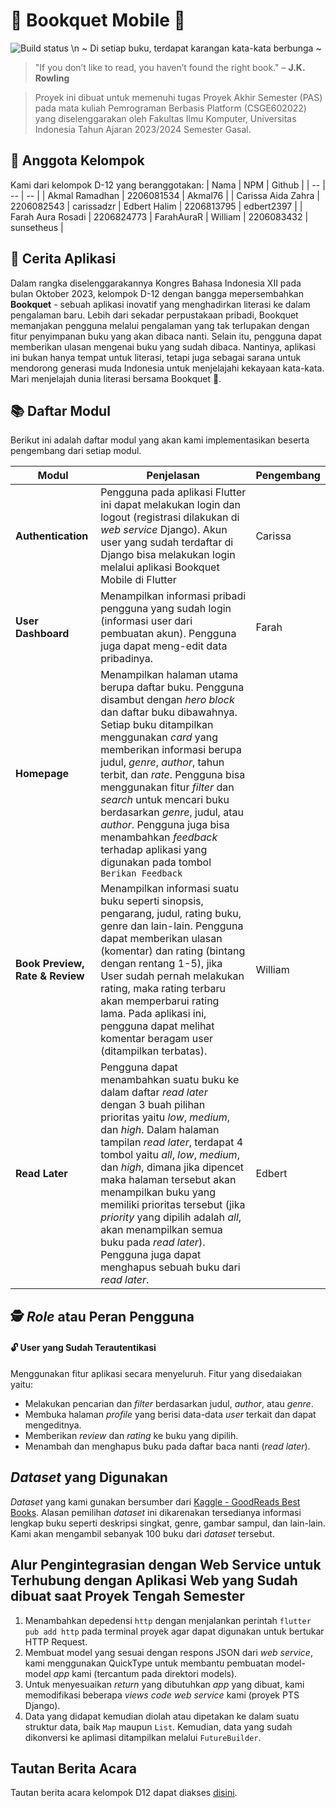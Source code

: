 # 📕 Bookquet Mobile 💐
![Build status](https://build.appcenter.ms/v0.1/apps/17748249-cdc9-48b7-9df3-2a52844a0cda/branches/main/badge)
\n
\~ Di setiap buku, terdapat karangan kata-kata berbunga \~

> "If you don’t like to read, you haven’t found the right book." – **J.K. Rowling**

> Proyek ini dibuat untuk memenuhi tugas Proyek Akhir Semester (PAS) pada mata kuliah Pemrograman Berbasis Platform (CSGE602022) yang diselenggarakan oleh Fakultas Ilmu Komputer, Universitas Indonesia Tahun Ajaran 2023/2024 Semester Gasal.

## 👥 Anggota Kelompok
Kami dari kelompok D-12 yang beranggotakan:
| Nama | NPM | Github | 
| -- | -- | -- |
| Akmal Ramadhan | 2206081534 | Akmal76 |
| Carissa Aida Zahra | 2206082543 | carissadzr
| Edbert Halim | 2206813795 | edbert2397 |
| Farah Aura Rosadi | 2206824773 | FarahAuraR
| William | 2206083432 | sunsetheus |

## 📜 Cerita Aplikasi

Dalam rangka diselenggarakannya Kongres Bahasa Indonesia XII pada bulan Oktober 2023, kelompok D-12 dengan bangga mepersembahkan **Bookquet** - sebuah aplikasi inovatif yang menghadirkan literasi ke dalam pengalaman baru. Lebih dari sekadar perpustakaan pribadi, Bookquet memanjakan pengguna melalui pengalaman yang tak terlupakan dengan fitur penyimpanan buku yang akan dibaca nanti. Selain itu, pengguna dapat memberikan ulasan mengenai buku yang sudah dibaca. Nantinya, aplikasi ini bukan hanya tempat untuk literasi, tetapi juga sebagai sarana untuk mendorong generasi muda Indonesia untuk menjelajahi kekayaan kata-kata. Mari menjelajah dunia literasi bersama Bookquet 💐.

## 📚 Daftar Modul
Berikut ini adalah daftar modul yang akan kami implementasikan beserta pengembang dari setiap modul.
 
| Modul | Penjelasan | Pengembang |
| -- | -- | -- |
| **Authentication** | Pengguna pada aplikasi Flutter ini dapat melakukan login dan logout (registrasi dilakukan di *web service* Django). Akun user yang sudah terdaftar di Django bisa melakukan login melalui aplikasi Bookquet Mobile di Flutter | Carissa |
| **User Dashboard** | Menampilkan informasi pribadi pengguna yang sudah login (informasi user dari pembuatan akun). Pengguna juga dapat meng-edit data pribadinya. | Farah |.
| **Homepage** | Menampilkan halaman utama berupa daftar buku. Pengguna disambut dengan *hero block* dan daftar buku dibawahnya. Setiap buku ditampilkan menggunakan *card* yang memberikan informasi berupa judul, *genre*, *author*, tahun terbit, dan *rate*. Pengguna bisa menggunakan fitur *filter* dan *search* untuk mencari buku berdasarkan *genre*, judul, atau *author*. Pengguna juga bisa menambahkan *feedback* terhadap aplikasi yang digunakan pada tombol `Berikan Feedback` |
| **Book Preview, Rate & Review**| Menampilkan informasi suatu buku seperti sinopsis, pengarang, judul, rating buku, genre dan lain-lain. Pengguna dapat memberikan ulasan (komentar) dan rating (bintang dengan rentang 1-5), jika User sudah pernah melakukan rating, maka rating terbaru akan memperbarui rating lama. Pada aplikasi ini, pengguna dapat melihat komentar beragam user (ditampilkan terbatas). | William |
| **Read Later** | Pengguna dapat menambahkan suatu buku ke dalam daftar *read later* dengan 3 buah pilihan prioritas yaitu *low*, *medium*, dan *high*. Dalam halaman tampilan *read later*, terdapat 4 tombol yaitu *all*, *low*, *medium*, dan *high*, dimana jika dipencet maka halaman tersebut akan menampilkan buku yang memiliki prioritas tersebut (jika *priority* yang dipilih adalah *all*, akan menampilkan semua buku pada *read later*). Pengguna juga dapat menghapus sebuah buku dari *read later*. | Edbert |

## 🕵️ *Role* atau Peran Pengguna 
#### 🔓 User yang Sudah Terautentikasi
Menggunakan fitur aplikasi secara menyeluruh. Fitur yang disedaiakan yaitu:
- Melakukan pencarian dan *filter* berdasarkan judul, *author*, atau *genre*.
- Membuka halaman *profile* yang berisi data-data *user* terkait dan dapat mengeditnya.
- Memberikan *review* dan *rating* ke buku yang dipilih.
- Menambah dan menghapus buku pada daftar baca nanti (*read later*).

## *Dataset* yang Digunakan
*Dataset* yang kami gunakan bersumber dari [Kaggle - GoodReads Best Books](https://www.kaggle.com/datasets/thedevastator/comprehensive-overview-of-52478-goodreads-best-b/data). Alasan pemilihan *dataset* ini dikarenakan tersedianya informasi lengkap buku seperti deskripsi singkat, genre, gambar sampul, dan lain-lain. Kami akan mengambil sebanyak 100 buku dari *dataset* tersebut.

## Alur Pengintegrasian dengan Web Service untuk Terhubung dengan Aplikasi Web yang Sudah dibuat saat Proyek Tengah Semester
1. Menambahkan depedensi `http` dengan menjalankan perintah `flutter pub add http` pada terminal proyek agar dapat digunakan untuk bertukar HTTP Request.
2. Membuat model yang sesuai dengan respons JSON dari *web service*, kami menggunakan QuickType untuk membantu pembuatan model-model *app* kami (tercantum pada direktori models).
3. Untuk menyesuaikan *return* yang dibutuhkan *app* yang dibuat, kami memodifikasi beberapa *views code web service* kami (proyek PTS Django).
4. Data yang didapat kemudian diolah atau dipetakan ke dalam suatu struktur data, baik `Map` maupun `List`. Kemudian, data yang sudah dikonversi ke aplimasi ditampilkan melalui `FutureBuilder`.

## Tautan Berita Acara
Tautan berita acara kelompok D12 dapat diakses [disini](https://docs.google.com/spreadsheets/d/172pyc2X2Ib8fZ6M8gB--YL7NuA5O4M92OxUJ01vpUAc/edit?usp=sharing).
